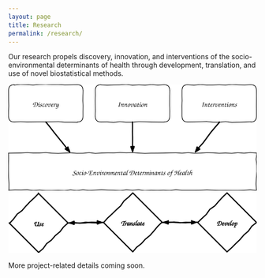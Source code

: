 ```yaml
---
layout: page
title: Research
permalink: /research/
---
```

  

Our research propels discovery, innovation, and interventions of the socio-environmental determinants of health through development, translation, and use of novel biostatistical methods.

<div style="text-align:center"><img src ="/assets/research.svg"/></div>

<div style="text-align:center"><img src ="/assets/use.svg"/></div>

More project-related details coming soon.